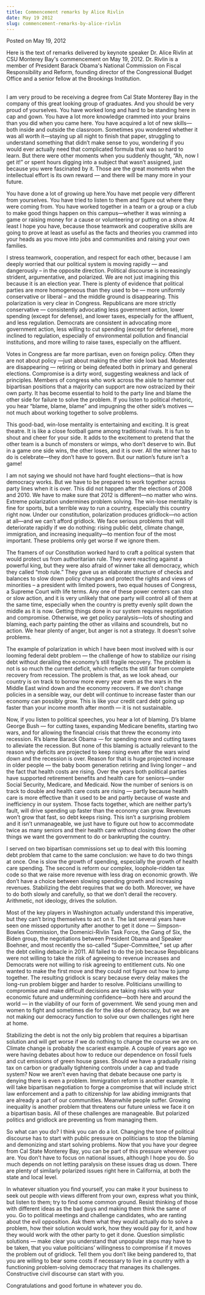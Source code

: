 ```yaml
---
title: Commencement remarks by Alice Rivlin
date: May 19 2012
slug: commencement-remarks-by-alice-rivlin
---
```


 



<span class="date">Posted on May 19, 2012    </span>
<p>Here is the text of remarks delivered by keynote speaker Dr.
Alice Rivlin at CSU Monterey Bay&apos;s commencement on May 19,
2012.&#xA0;Dr. Rivlin is a member of President Barack Obama&apos;s
National Commission on Fiscal Responsibility and Reform, founding
director of the Congressional Budget Office and a senior fellow at
the Brookings Institution.</p>
<p><br>
I am very proud to be receiving a degree from Cal State Monterey
Bay in the company of this great looking group of graduates. And
you should be very proud of yourselves. You have worked long and
hard to be standing here in cap and gown. You have a lot more
knowledge crammed into your brains than you did when you came here.
You have acquired a lot of new skills&#x2014;both inside and outside the
classroom. Sometimes you wondered whether it was all worth
it&#x2014;staying up all night to finish that paper, struggling to
understand something that didn&#x2019;t make sense to you, wondering if
you would ever actually need that complicated formula that was so
hard to learn. But there were other moments when you suddenly
thought, &#x201C;Ah, now I get it!&#x201D; or spent hours digging into a subject
that wasn&#x2019;t assigned, just because you were fascinated by it. Those
are the great moments when the intellectual effort is its own
reward &#x2014; and there will be many more in your future.</br></p>
<p>You have done a lot of growing up here.You have met people very
different from yourselves. You have tried to listen to them and
figure out where they were coming from. You have worked together in
a team or a group or a club to make good things happen on this
campus&#x2014;whether it was winning a game or raising money for a cause
or volunteering or putting on a show. At least I hope you have,
because those teamwork and cooperative skills are going to prove at
least as useful as the facts and theories you crammed into your
heads as you move into jobs and communities and raising your own
families.</p>
<p>I stress teamwork, cooperation, and respect for each other,
because I am deeply worried that our political system is moving
rapidly &#x2014; and dangerously &#x2013; in the opposite direction. Political
discourse is increasingly strident, argumentative, and polarized.
We are not just imagining this because it is an election year.
There is plenty of evidence that political parties are more
homogeneous than they used to be &#x2014; more uniformly conservative or
liberal &#x2013; and the middle ground is disappearing. This polarization
is very clear in Congress. Republicans are more strictly
conservative &#x2014; consistently advocating less government action,
lower spending (except for defense), and lower taxes, especially
for the affluent, and less regulation. Democrats are consistent in
advocating more government action, less willing to cut spending
(except for defense), more inclined to regulation, especially of
environmental pollution and financial institutions, and more
willing to raise taxes, especially on the affluent.</p>
<p>Votes in Congress are far more partisan, even on foreign policy.
Often they are not about policy &#x2014;just about making the other side
look bad. Moderates are disappearing &#x2014; retiring or being defeated
both in primary and general elections. Compromise is a dirty word,
suggesting weakness and lack of principles. Members of congress who
work across the aisle to hammer out bipartisan positions that a
majority can support are now ostracized by their own party. It has
become essential to hold to the party line and blame the other side
for failure to solve the problem. If you listen to political
rhetoric, you hear &#x201C;blame, blame, blame&#x201D; and impugning the other
side&#x2019;s motives &#x2014; not much about working together to solve
problems.</p>
<p>This good-bad, win-lose mentality is entertaining and exciting.
It is great theatre. It is like a close football game among
traditional rivals. It is fun to shout and cheer for your side. It
adds to the excitement to pretend that the other team is a bunch of
monsters or wimps, who don&#x2019;t deserve to win. But in a game one side
wins, the other loses, and it is over. All the winner has to do is
celebrate&#x2014;they don&#x2019;t have to govern. But our nation&#x2019;s future isn&#x2019;t
a game!</p>
<p>I am not saying we should not have hard fought elections&#x2014;that is
how democracy works. But we have to be prepared to work together
across party lines when it is over. This did not happen after the
elections of 2008 and 2010. We have to make sure that 2012 is
different&#x2014;no matter who wins. Extreme polarization undermines
problem solving. The win-lose mentality is fine for sports, but a
terrible way to run a country, especially this country right now.
Under our constitution, polarization produces gridlock&#x2014;no action at
all&#x2014;and we can&#x2019;t afford gridlock. We face serious problems that
will deteriorate rapidly if we do nothing: rising public debt,
climate change, immigration, and increasing inequality&#x2014;to mention
four of the most important. These problems only get worse if we
ignore them.</p>
<p>The framers of our Constitution worked hard to craft a political
system that would protect us from authoritarian rule. They were
reacting against a powerful king, but they were also afraid of
winner take all democracy, which they called &#x201C;mob rule.&#x201D; They gave
us an elaborate structure of checks and balances to slow down
policy changes and protect the rights and views of minorities &#x2013; a
president with limited powers, two equal houses of Congress, a
Supreme Court with life terms. Any one of these power centers can
stop or slow action, and it is very unlikely that one party will
control all of them at the same time, especially when the country
is pretty evenly split down the middle as it is now. Getting things
done in our system requires negotiation and compromise. Otherwise,
we get policy paralysis&#x2014;lots of shouting and blaming, each party
painting the other as villains and scoundrels, but no action. We
hear plenty of anger, but anger is not a strategy. It doesn&#x2019;t solve
problems.</p>
<p>The example of polarization in which I have been most involved
with is our looming federal debt problem &#x2014; the challenge of how to
stabilize our rising debt without derailing the economy&#x2019;s still
fragile recovery. The problem is not is so much the current
deficit, which reflects the still far from complete recovery from
recession. The problem is that, as we look ahead, our country is on
track to borrow more every year even as the wars in the Middle East
wind down and the economy recovers. If we don&#x2019;t change policies in
a sensible way, our debt will continue to increase faster than our
economy can possibly grow. This is like your credit card debt going
up faster than your income month after month &#x2014; it is not
sustainable.</p>
<p>Now, if you listen to political speeches, you hear a lot of
blaming. D&#x2019;s blame George Bush &#x2014; for cutting taxes, expanding
Medicare benefits, starting two wars, and for allowing the
financial crisis that threw the economy into recession. R&#x2019;s blame
Barack Obama &#x2014; for spending more and cutting taxes to alleviate the
recession. But none of this blaming is actually relevant to the
reason why deficits are projected to keep rising even after the
wars wind down and the recession is over. Reason for that is huge
projected increase in older people &#x2014; the baby boom generation
retiring and living longer &#x2013; and the fact that health costs are
rising. Over the years both political parties have supported
retirement benefits and health care for seniors&#x2014;under Social
Security, Medicare, and Medicaid. Now the number of seniors is on
track to double and health care costs are rising &#x2014; partly because
health care is more effective than it used to be and partly because
of waste and inefficiency in our system. Those facts together,
which are neither party&#x2019;s fault, will drive spending up faster than
the economy can grow. Revenues won&#x2019;t grow that fast, so debt keeps
rising. This isn&#x2019;t a surprising problem and it isn&#x2019;t unmanageable,
we just have to figure out how to accommodate twice as many seniors
and their health care without closing down the other things we want
the government to do or bankrupting the country.</p>
<p>I served on two bipartisan commissions set up to deal with this
looming debt problem that came to the same conclusion: we have to
do two things at once. One is slow the growth of spending,
especially the growth of health care spending. The second is reform
our complex, loophole-ridden tax code so that we raise more revenue
with less drag on economic growth. We don&#x2019;t have a choice between
slowing spending growth and increasing revenues. Stabilizing the
debt requires that we do both. Moreover, we have to do both slowly
and carefully, so that we don&#x2019;t derail the recovery. Arithmetic,
not ideology, drives the solution.</p>
<p>Most of the key players in Washington actually understand this
imperative, but they can&#x2019;t bring themselves to act on it. The last
several years have seen one missed opportunity after another to get
it done &#x2014; Simpson-Bowles Commission, the Domenici-Rivlin Task
Force, the Gang of Six, the Biden group, the negotiations between
President Obama and Speaker Boehner, and most recently the
so-called &#x201C;Super-Committee,&#x201D; set up after the debt ceiling debacle
in 2011. All failed to do the job because Republicans were not
willing to take the risk of agreeing to revenue increases and
Democrats were not willing to risk agreeing to entitlement cuts. No
one wanted to make the first move and they could not figure out how
to jump together. The resulting gridlock is scary because every
delay makes the long-run problem bigger and harder to resolve.
Politicians unwilling to compromise and make difficult decisions
are taking risks with your economic future and undermining
confidence&#x2014;both here and around the world &#x2014; in the viability of our
form of government. We send young men and women to fight and
sometimes die for the idea of democracy, but we are not making our
democracy function to solve our own challenges right here at
home.</p>
<p>Stabilizing the debt is not the only big problem that requires a
bipartisan solution and will get worse if we do nothing to change
the course we are on. Climate change is probably the scariest
example. A couple of years ago we were having debates about how to
reduce our dependence on fossil fuels and cut emissions of green
house gases. Should we have a gradually rising tax on carbon or
gradually tightening controls under a cap and trade system? Now we
aren&#x2019;t even having that debate because one party is denying there
is even a problem. Immigration reform is another example. It will
take bipartisan negotiation to forge a compromise that will include
strict law enforcement and a path to citizenship for law abiding
immigrants that are already a part of our communities. Meanwhile
people suffer. Growing inequality is another problem that threatens
our future unless we face it on a bipartisan basis. All of these
challenges are manageable. But polarized politics and gridlock are
preventing us from managing them.</p>
<p>So what can you do? I think you can do a lot. Changing the tone
of political discourse has to start with public pressure on
politicians to stop the blaming and demonizing and start solving
problems. Now that you have your degree from Cal State Monterey
Bay, you can be part of this pressure wherever you are. You don&#x2019;t
have to focus on national issues, although I hope you do. So much
depends on not letting paralysis on these issues drag us down.
There are plenty of similarly polarized issues right here in
California, at both the state and local level.</p>
<p>In whatever situation you find yourself, you can make it your
business to seek out people with views different from your own,
express what you think, but listen to them; try to find some common
ground. Resist thinking of those with different ideas as the bad
guys and making them think the same of you. Go to political
meetings and challenge candidates, who are ranting about the evil
opposition. Ask them what they would actually do to solve a
problem, how their solution would work, how they would pay for it,
and how they would work with the other party to get it done.
Question simplistic solutions &#x2014; make clear you understand that
unpopular steps may have to be taken, that you value politicians&#x2019;
willingness to compromise if it moves the problem out of gridlock.
Tell them you don&#x2019;t like being pandered to, that you are willing to
bear some costs if necessary to live in a country with a
functioning problem-solving democracy that manages its challenges.
Constructive civil discourse can start with you.</p>
<p>Congratulations and good fortune in whatever you do.<br>
&#xA0;</br></p>





 
